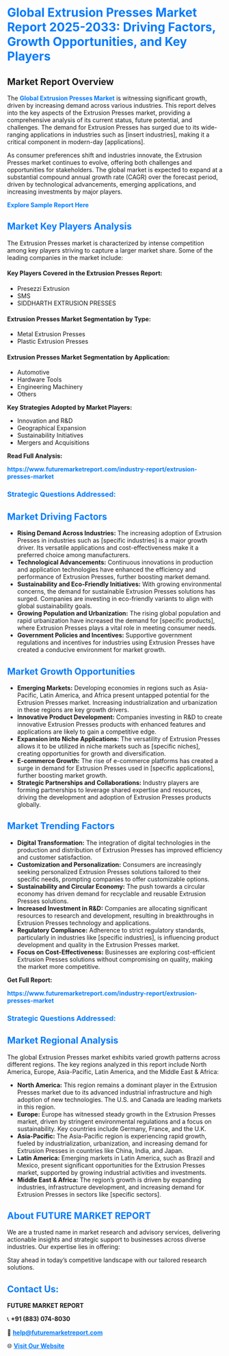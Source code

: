<h1 style="color: #007BFF;">Global Extrusion Presses Market Report 2025-2033: Driving Factors, Growth Opportunities, and Key Players</h1>

<section id="overview">
<h2>Market Report Overview</h2>
<p>The <a href="https://www.futuremarketreport.com/industry-report/extrusion-presses-market" style="color: #007BFF; text-decoration: none;"><strong>Global Extrusion Presses Market</strong></a> is witnessing significant growth, driven by increasing demand across various industries. This report delves into the key aspects of the Extrusion Presses market, providing a comprehensive analysis of its current status, future potential, and challenges. The demand for Extrusion Presses has surged due to its wide-ranging applications in industries such as [insert industries], making it a critical component in modern-day [applications].</p>
<p>As consumer preferences shift and industries innovate, the Extrusion Presses market continues to evolve, offering both challenges and opportunities for stakeholders. The global market is expected to expand at a substantial compound annual growth rate (CAGR) over the forecast period, driven by technological advancements, emerging applications, and increasing investments by major players.</p>
</section>

<section id="overview">
<p><a href="https://www.futuremarketreport.com/request-sample/reportId=87592" style="color: #007BFF; text-decoration: none;"><strong>Explore Sample Report Here</strong></a></p>
</section>

<section id="key-players">
<h2 style="color: #007BFF;">Market Key Players Analysis</h2>
<p>The Extrusion Presses market is characterized by intense competition among key players striving to capture a larger market share. Some of the leading companies in the market include:</p>
<h4>Key Players Covered in the Extrusion Presses Report:</h4>
<ul><li>Presezzi Extrusion</li><li>SMS</li><li>SIDDHARTH EXTRUSION PRESSES</li></ul>
<h4>Extrusion Presses Market Segmentation by Type:</h4>
<ul><li>Metal Extrusion Presses</li><li>Plastic Extrusion Presses</li></ul>

<h4>Extrusion Presses Market Segmentation by Application:</h4>
<ul><li>Automotive</li><li>Hardware Tools</li><li>Engineering Machinery</li><li>Others</li></ul>
<p><strong>Key Strategies Adopted by Market Players:</strong></p>
<ul>
<li>Innovation and R&D</li>
<li>Geographical Expansion</li>
<li>Sustainability Initiatives</li>
<li>Mergers and Acquisitions</li>
</ul>
</section>

<section>
<p><strong>Read Full Analysis: </strong></p><a href="https://www.futuremarketreport.com/industry-report/extrusion-presses-market" style="color: #007BFF; text-decoration: none;"><strong>https://www.futuremarketreport.com/industry-report/extrusion-presses-market</strong></a>
<h3 style="color: #007BFF;">Strategic Questions Addressed:</h3>
</section>

<section id="driving-factors">
<h2 style="color: #007BFF;">Market Driving Factors</h2>
<ul>
<li><strong>Rising Demand Across Industries:</strong> The increasing adoption of Extrusion Presses in industries such as [specific industries] is a major growth driver. Its versatile applications and cost-effectiveness make it a preferred choice among manufacturers.</li>
<li><strong>Technological Advancements:</strong> Continuous innovations in production and application technologies have enhanced the efficiency and performance of Extrusion Presses, further boosting market demand.</li>
<li><strong>Sustainability and Eco-Friendly Initiatives:</strong> With growing environmental concerns, the demand for sustainable Extrusion Presses solutions has surged. Companies are investing in eco-friendly variants to align with global sustainability goals.</li>
<li><strong>Growing Population and Urbanization:</strong> The rising global population and rapid urbanization have increased the demand for [specific products], where Extrusion Presses plays a vital role in meeting consumer needs.</li>
<li><strong>Government Policies and Incentives:</strong> Supportive government regulations and incentives for industries using Extrusion Presses have created a conducive environment for market growth.</li>
</ul>
</section>

<section id="growth-opportunities">
<h2 style="color: #007BFF;">Market Growth Opportunities</h2>
<ul>
<li><strong>Emerging Markets:</strong> Developing economies in regions such as Asia-Pacific, Latin America, and Africa present untapped potential for the Extrusion Presses market. Increasing industrialization and urbanization in these regions are key growth drivers.</li>
<li><strong>Innovative Product Development:</strong> Companies investing in R&D to create innovative Extrusion Presses products with enhanced features and applications are likely to gain a competitive edge.</li>
<li><strong>Expansion into Niche Applications:</strong> The versatility of Extrusion Presses allows it to be utilized in niche markets such as [specific niches], creating opportunities for growth and diversification.</li>
<li><strong>E-commerce Growth:</strong> The rise of e-commerce platforms has created a surge in demand for Extrusion Presses used in [specific applications], further boosting market growth.</li>
<li><strong>Strategic Partnerships and Collaborations:</strong> Industry players are forming partnerships to leverage shared expertise and resources, driving the development and adoption of Extrusion Presses products globally.</li>
</ul>
</section>

<section id="trending-factors">
<h2 style="color: #007BFF;">Market Trending Factors</h2>
<ul>
<li><strong>Digital Transformation:</strong> The integration of digital technologies in the production and distribution of Extrusion Presses has improved efficiency and customer satisfaction.</li>
<li><strong>Customization and Personalization:</strong> Consumers are increasingly seeking personalized Extrusion Presses solutions tailored to their specific needs, prompting companies to offer customizable options.</li>
<li><strong>Sustainability and Circular Economy:</strong> The push towards a circular economy has driven demand for recyclable and reusable Extrusion Presses solutions.</li>
<li><strong>Increased Investment in R&D:</strong> Companies are allocating significant resources to research and development, resulting in breakthroughs in Extrusion Presses technology and applications.</li>
<li><strong>Regulatory Compliance:</strong> Adherence to strict regulatory standards, particularly in industries like [specific industries], is influencing product development and quality in the Extrusion Presses market.</li>
<li><strong>Focus on Cost-Effectiveness:</strong> Businesses are exploring cost-efficient Extrusion Presses solutions without compromising on quality, making the market more competitive.</li>
</ul>
</section>

<section>
<p><strong>Get Full Report: </strong></p><a href="https://www.futuremarketreport.com/industry-report/extrusion-presses-market" style="color: #007BFF; text-decoration: none;"><strong>https://www.futuremarketreport.com/industry-report/extrusion-presses-market</strong></a>
<h3 style="color: #007BFF;">Strategic Questions Addressed:</h3>
</section>


<section id="regional-analysis">
<h2 style="color: #007BFF;">Market Regional Analysis</h2>
<p>The global Extrusion Presses market exhibits varied growth patterns across different regions. The key regions analyzed in this report include North America, Europe, Asia-Pacific, Latin America, and the Middle East & Africa:</p>
<ul>
<li><strong>North America:</strong> This region remains a dominant player in the Extrusion Presses market due to its advanced industrial infrastructure and high adoption of new technologies. The U.S. and Canada are leading markets in this region.</li>
<li><strong>Europe:</strong> Europe has witnessed steady growth in the Extrusion Presses market, driven by stringent environmental regulations and a focus on sustainability. Key countries include Germany, France, and the U.K.</li>
<li><strong>Asia-Pacific:</strong> The Asia-Pacific region is experiencing rapid growth, fueled by industrialization, urbanization, and increasing demand for Extrusion Presses in countries like China, India, and Japan.</li>
<li><strong>Latin America:</strong> Emerging markets in Latin America, such as Brazil and Mexico, present significant opportunities for the Extrusion Presses market, supported by growing industrial activities and investments.</li>
<li><strong>Middle East & Africa:</strong> The region’s growth is driven by expanding industries, infrastructure development, and increasing demand for Extrusion Presses in sectors like [specific sectors].</li>
</ul>
</section>

<footer>
<h2 style="color: #007BFF;">About FUTURE MARKET REPORT</h2>
<p>We are a trusted name in market research and advisory services, delivering actionable insights and strategic support to businesses across diverse industries. Our expertise lies in offering:</p>

<p>Stay ahead in today’s competitive landscape with our tailored research solutions.</p>

<h2 style="color: #007BFF;">Contact Us:</h2>
<p><strong>FUTURE MARKET REPORT</strong></p>
<p>📞 <strong>+91 (883) 074-8030</strong></p>
<p>📧 <strong><a href="mailto:help@futuremarketreport.com" style="color: #007BFF;">help@futuremarketreport.com</a></strong></p>
<p>🌐 <strong><a href="https://www.futuremarketreport.com/" style="color: #007BFF;">Visit Our Website</a></strong></p>
</footer>